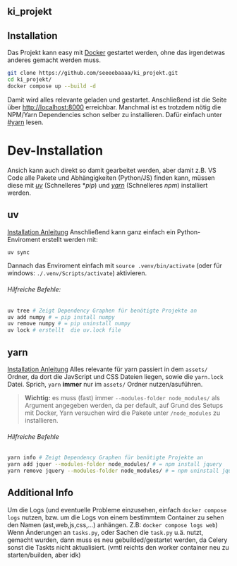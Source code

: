 ## ki_projekt


## Installation
Das Projekt kann easy mit [Docker](https://docs.docker.com/desktop/) gestartet werden, ohne das irgendetwas anderes gemacht werden muss.
```zsh
git clone https://github.com/seeeebaaaa/ki_projekt.git
cd ki_projekt/
docker compose up --build -d
```
Damit wird alles relevante geladen und gestartet. Anschließend ist die Seite über [http://localhost:8000](http://localhost:8000) erreichbar.
Manchmal ist es trotzdem nötig die NPM/Yarn Dependencies schon selber zu installieren. Dafür einfach unter [#yarn](#yarn) lesen.

# Dev-Installation
Ansich kann auch direkt so damit gearbeitet werden, aber damit z.B. VS Code alle Pakete und Abhängigkeiten (Python/JS) finden kann, müssen diese mit [*uv*](https://github.com/astral-sh/uv?tab=readme-ov-file#installation) (Schnelleres **pip*) und [*yarn*](https://yarnpkg.com/getting-started/install) (Schnelleres *npm*) installiert werden.
## uv
[Installation Anleitung](https://github.com/astral-sh/uv?tab=readme-ov-file#installation)
Anschließend kann ganz einfach ein Python-Enviroment erstellt werden mit:
```zsh
uv sync
```
Dannach das Enviroment einfach mit `source .venv/bin/activate` (oder für windows: `./.venv/Scripts/activate`) aktivieren.
###### Hilfreiche Befehle:
```zsh
uv tree # Zeigt Dependency Graphen für benötigte Projekte an
uv add numpy # = pip install numpy 
uv remove numpy # = pip uninstall numpy 
uv lock # erstellt  die uv.lock file
```
## yarn
[Installation Anleitung](https://yarnpkg.com/getting-started/install)
Alles relevante für yarn passiert in dem `assets/` Ordner, da dort die JavScript und CSS Dateien liegen, sowie die `yarn.lock` Datei.
Sprich, `yarn` **immer** nur im `assets/` Ordner nutzen/asuführen.
> **Wichtig:** es muss (fast) immer `--modules-folder node_modules/` als Argument angegeben werden, da per default, auf Grund des Setups mit Docker, Yarn versuchen wird die Pakete unter `/node_modules` zu installieren.
###### Hilfreiche Befehle
```zsh
yarn info # Zeigt Dependency Graphen für benötigte Projekte an
yarn add jquer --modules-folder node_modules/ # = npm install jquery 
yarn remove jquery --modules-folder node_modules/ # = npm uninstall jquery 
```

## Additional Info

Um die Logs (und eventuelle Probleme einzusehen, einfach `docker compose logs` nutzen, bzw. um die Logs von einem bestimmtem Container zu sehen den Namen (ast,web,js,css,...) anhängen. Z.B: `docker compose logs web`)
Wenn Änderungen an `tasks.py`, oder Sachen die `task.py` u.ä. nutzt, gemacht wurden, dann muss es neu gebuilded/gestartet werden, da Celery sonst die Taskts nicht aktualisiert. (vmtl reichts den worker container neu zu starten/builden, aber idk)